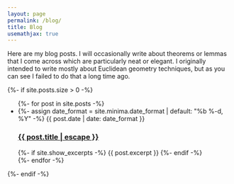 ```yaml
---
layout: page
permalink: /blog/
title: Blog
usemathjax: true
---
```

Here are my blog posts. I will occasionally write about theorems or lemmas
that I come across which are particularly neat or elegant. I originally 
intended to write mostly about Euclidean geometry techniques, but as you can
see I failed to do that a long time ago.

<div>
    {%- if site.posts.size > 0 -%}
        <ul class="post-list">
        {%- for post in site.posts -%}
        <li>
            {%- assign date_format = site.minima.date_format | default: "%b %-d, %Y" -%}
            <span class="post-meta">{{ post.date | date: date_format }}</span>
            <h3>
            <a class="post-link" href="{{ post.url | relative_url }}">
                {{ post.title | escape }}
            </a>
            </h3>
            {%- if site.show_excerpts -%}
            {{ post.excerpt }}
            {%- endif -%}
        </li>
        {%- endfor -%}
        </ul>
    {%- endif -%}
</div>